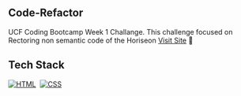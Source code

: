 ## Code-Refactor
UCF Coding Bootcamp Week 1 Challange. 
This challenge focused on Rectoring non semantic code of the Horiseon 
<a href="https://cpicha20.github.io/Code-Refactor/" target="_blank">Visit Site</a> 🚀


## Tech Stack

[![HTML](https://img.shields.io/badge/html5%20-%23E34F26.svg?&style=for-the-badge&logo=html5&logoColor=white)](https://github.com/jigar-sable/Portfolio-Website/search?l=html)&nbsp;
[![CSS](https://img.shields.io/badge/css3%20-%231572B6.svg?&style=for-the-badge&logo=css3&logoColor=white)](https://github.com/jigar-sable/Portfolio-Website/search?l=css)&nbsp;

